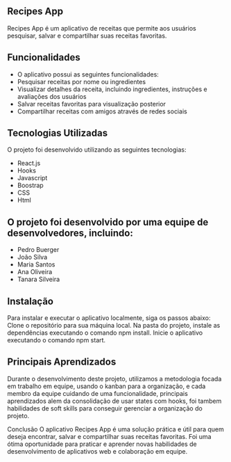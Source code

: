 ## Recipes App
Recipes App é um aplicativo de receitas que permite aos usuários pesquisar, salvar e compartilhar suas receitas favoritas.

## Funcionalidades
- O aplicativo possui as seguintes funcionalidades:
- Pesquisar receitas por nome ou ingredientes
- Visualizar detalhes da receita, incluindo ingredientes, instruções e avaliações dos usuários
- Salvar receitas favoritas para visualização posterior
- Compartilhar receitas com amigos através de redes sociais

## Tecnologias Utilizadas
O projeto foi desenvolvido utilizando as seguintes tecnologias:
- React.js
- Hooks 
- Javascript
- Boostrap
- CSS
- Html

## O projeto foi desenvolvido por uma equipe de desenvolvedores, incluindo:
- Pedro Buerger
- João Silva
- Maria Santos
- Ana Oliveira
- Tanara Silveira

## Instalação
Para instalar e executar o aplicativo localmente, siga os passos abaixo:
Clone o repositório para sua máquina local.
Na pasta do projeto, instale as dependências executando o comando npm install.
Inicie o aplicativo executando o comando npm start.

## Principais Aprendizados
Durante o desenvolvimento deste projeto, utilizamos a metodologia focada em trabalho em equipe, usando o kanban para a organização, e cada membro da equipe cuidando de uma funcionalidade, principais aprendizados alem da consolidação de usar states com hooks, foi tambem habilidades de soft skills para conseguir gerenciar a organização do projeto.

Conclusão
O aplicativo Recipes App é uma solução prática e útil para quem deseja encontrar, salvar e compartilhar suas receitas favoritas. Foi uma ótima oportunidade para praticar e aprender novas habilidades de desenvolvimento de aplicativos web e colaboração em equipe.
